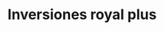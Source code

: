 ---
title: "Inversiones royal plus"
url: /puerto-la-cruz/inversiones-royal-plus/
shop: Lebensmittel
---
